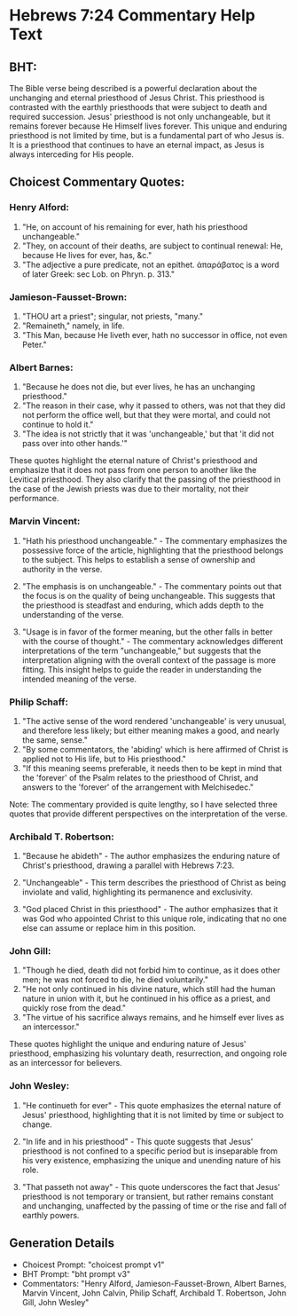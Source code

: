 # Hebrews 7:24 Commentary Help Text

## BHT:
The Bible verse being described is a powerful declaration about the unchanging and eternal priesthood of Jesus Christ. This priesthood is contrasted with the earthly priesthoods that were subject to death and required succession. Jesus' priesthood is not only unchangeable, but it remains forever because He Himself lives forever. This unique and enduring priesthood is not limited by time, but is a fundamental part of who Jesus is. It is a priesthood that continues to have an eternal impact, as Jesus is always interceding for His people.

## Choicest Commentary Quotes:
### Henry Alford:
1. "He, on account of his remaining for ever, hath his priesthood unchangeable." 
2. "They, on account of their deaths, are subject to continual renewal: He, because He lives for ever, has, &c."
3. "The adjective a pure predicate, not an epithet. ἀπαράβατος is a word of later Greek: sec Lob. on Phryn. p. 313."

### Jamieson-Fausset-Brown:
1. "THOU art a priest"; singular, not priests, "many."
2. "Remaineth," namely, in life.
3. "This Man, because He liveth ever, hath no successor in office, not even Peter."

### Albert Barnes:
1. "Because he does not die, but ever lives, he has an unchanging priesthood."
2. "The reason in their case, why it passed to others, was not that they did not perform the office well, but that they were mortal, and could not continue to hold it."
3. "The idea is not strictly that it was 'unchangeable,' but that 'it did not pass over into other hands.'"

These quotes highlight the eternal nature of Christ's priesthood and emphasize that it does not pass from one person to another like the Levitical priesthood. They also clarify that the passing of the priesthood in the case of the Jewish priests was due to their mortality, not their performance.

### Marvin Vincent:
1. "Hath his priesthood unchangeable." - The commentary emphasizes the possessive force of the article, highlighting that the priesthood belongs to the subject. This helps to establish a sense of ownership and authority in the verse.

2. "The emphasis is on unchangeable." - The commentary points out that the focus is on the quality of being unchangeable. This suggests that the priesthood is steadfast and enduring, which adds depth to the understanding of the verse.

3. "Usage is in favor of the former meaning, but the other falls in better with the course of thought." - The commentary acknowledges different interpretations of the term "unchangeable," but suggests that the interpretation aligning with the overall context of the passage is more fitting. This insight helps to guide the reader in understanding the intended meaning of the verse.

### Philip Schaff:
1. "The active sense of the word rendered 'unchangeable' is very unusual, and therefore less likely; but either meaning makes a good, and nearly the same, sense."
2. "By some commentators, the 'abiding' which is here affirmed of Christ is applied not to His life, but to His priesthood."
3. "If this meaning seems preferable, it needs then to be kept in mind that the 'forever' of the Psalm relates to the priesthood of Christ, and answers to the 'forever' of the arrangement with Melchisedec."

Note: The commentary provided is quite lengthy, so I have selected three quotes that provide different perspectives on the interpretation of the verse.

### Archibald T. Robertson:
1. "Because he abideth" - The author emphasizes the enduring nature of Christ's priesthood, drawing a parallel with Hebrews 7:23. 

2. "Unchangeable" - This term describes the priesthood of Christ as being inviolate and valid, highlighting its permanence and exclusivity. 

3. "God placed Christ in this priesthood" - The author emphasizes that it was God who appointed Christ to this unique role, indicating that no one else can assume or replace him in this position.

### John Gill:
1. "Though he died, death did not forbid him to continue, as it does other men; he was not forced to die, he died voluntarily."
2. "He not only continued in his divine nature, which still had the human nature in union with it, but he continued in his office as a priest, and quickly rose from the dead."
3. "The virtue of his sacrifice always remains, and he himself ever lives as an intercessor."

These quotes highlight the unique and enduring nature of Jesus' priesthood, emphasizing his voluntary death, resurrection, and ongoing role as an intercessor for believers.

### John Wesley:
1. "He continueth for ever" - This quote emphasizes the eternal nature of Jesus' priesthood, highlighting that it is not limited by time or subject to change.

2. "In life and in his priesthood" - This quote suggests that Jesus' priesthood is not confined to a specific period but is inseparable from his very existence, emphasizing the unique and unending nature of his role.

3. "That passeth not away" - This quote underscores the fact that Jesus' priesthood is not temporary or transient, but rather remains constant and unchanging, unaffected by the passing of time or the rise and fall of earthly powers.


## Generation Details
- Choicest Prompt: "choicest prompt v1"
- BHT Prompt: "bht prompt v3"
- Commentators: "Henry Alford, Jamieson-Fausset-Brown, Albert Barnes, Marvin Vincent, John Calvin, Philip Schaff, Archibald T. Robertson, John Gill, John Wesley"
